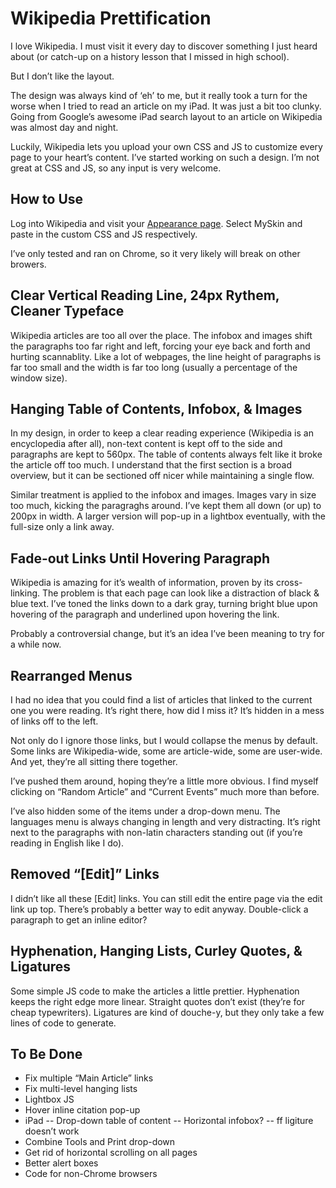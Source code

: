 # Wikipedia Prettification

I love Wikipedia. I must visit it every day to discover something I just heard about (or catch-up on a history lesson that I missed in high school).

But I don’t like the layout.

The design was always kind of ‘eh’ to me, but it really took a turn for the worse when I tried to read an article on my iPad. It was just a bit too clunky. Going from Google’s awesome iPad search layout to an article on Wikipedia was almost day and night.

Luckily, Wikipedia lets you upload your own CSS and JS to customize every page to your heart’s content. I’ve started working on such a design. I’m not great at CSS and JS, so any input is very welcome.

## How to Use

Log into Wikipedia and visit your [Appearance page](http://en.wikipedia.org/wiki/Special:Preferences#mw-prefsection-rendering). Select MySkin and paste in the custom CSS and JS respectively.

I’ve only tested and ran on Chrome, so it very likely will break on other browers.

## Clear Vertical Reading Line, 24px Rythem, Cleaner Typeface

Wikipedia articles are too all over the place. The infobox and images shift the paragraphs too far right and left, forcing your eye back and forth and hurting scannablity. Like a lot of webpages, the line height of paragraphs is far too small and the width is far too long (usually a percentage of the window size). 

## Hanging Table of Contents, Infobox, & Images

In my design, in order to keep a clear reading experience (Wikipedia is an encyclopedia after all), non-text content is kept off to the side and paragraphs are kept to 560px. The table of contents always felt like it broke the article off too much. I understand that the first section is a broad overview, but it can be sectioned off nicer while maintaining a single flow. 

Similar treatment is applied to the infobox and images. Images vary in size too much, kicking the paragraghs around. I’ve kept them all down (or up) to 200px in width. A larger version will pop-up in a lightbox eventually, with the full-size only a link away.

## Fade-out Links Until Hovering Paragraph

Wikipedia is amazing for it’s wealth of information, proven by its cross-linking. The problem is that each page can look like a distraction of black & blue text. I’ve toned the links down to a dark gray, turning bright blue upon hovering of the paragraph and underlined upon hovering the link.

Probably a controversial change, but it’s an idea I’ve been meaning to try for a while now.

## Rearranged Menus

I had no idea that you could find a list of articles that linked to the current one you were reading. It’s right there, how did I miss it? It’s hidden in a mess of links off to the left.

Not only do I ignore those links, but I would collapse the menus by default. Some links are Wikipedia-wide, some are article-wide, some are user-wide. And yet, they’re all sitting there together.

I’ve pushed them around, hoping they’re a little more obvious. I find myself clicking on “Random Article” and “Current Events” much more than before.

I’ve also hidden some of the items under a drop-down menu. The languages menu is always changing in length and very distracting. It’s right next to the paragraphs with non-latin characters standing out (if you’re reading in English like I do).

## Removed “[Edit]” Links

I didn’t like all these [Edit] links. You can still edit the entire page via the edit link up top. There’s probably a better way to edit anyway. Double-click a paragraph to get an inline editor?

## Hyphenation, Hanging Lists, Curley Quotes, & Ligatures

Some simple JS code to make the articles a little prettier. Hyphenation keeps the right edge more linear. Straight quotes don’t exist (they’re for cheap typewriters). Ligatures are kind of douche-y, but they only take a few lines of code to generate.

## To Be Done

- Fix multiple “Main Article” links
- Fix multi-level hanging lists
- Lightbox JS
- Hover inline citation pop-up
- iPad
-- Drop-down table of content
-- Horizontal infobox?
-- ff ligiture doesn’t work
- Combine Tools and Print drop-down
- Get rid of horizontal scrolling on all pages
- Better alert boxes
- Code for non-Chrome browsers